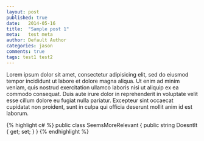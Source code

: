 ```yaml
---
layout: post
published: true
date:   2014-05-16
title:  "Sample post 1"
meta:   test meta
author: Default Author
categories: jason
comments: true
tags: test1 test2
---
```


Lorem ipsum dolor sit amet, consectetur adipisicing elit, sed do eiusmod tempor incididunt ut labore et dolore magna aliqua. Ut enim ad minim veniam,
quis nostrud exercitation ullamco laboris nisi ut aliquip ex ea commodo consequat. Duis aute irure dolor in reprehenderit in voluptate velit esse
cillum dolore eu fugiat nulla pariatur. Excepteur sint occaecat cupidatat non proident, sunt in culpa qui officia deserunt mollit anim id est laborum.

{% highlight c# %}
public class SeemsMoreRelevant
{
    public string DoesntIt { get; set; }
}
{% endhighlight %}

[jekyll-gh]: https://github.com/jekyll/jekyll
[jekyll]:    http://jekyllrb.com

